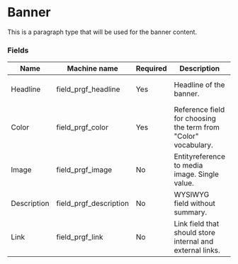 # Banner
This is a paragraph type that will be used for the banner content.

### Fields
| Name  | Machine name | Required | Description | Notes |
| ------------- | ------------- | ------------- | ------------- | ------------- | 
| Headline | field\_prgf_headline | Yes | Headline of the banner. | Plain text, 255 characters |
| Color | field\_prgf_color | Yes | Reference field for choosing the term from "Color" vocabulary. | |
| Image | field\_prgf_image | No | Entityreference to media image. Single value. | |
| Description | field\_prgf_description | No | WYSIWYG field without summary. | |
| Link | field\_prgf_link | No | Link field that should store internal and external links. | |
